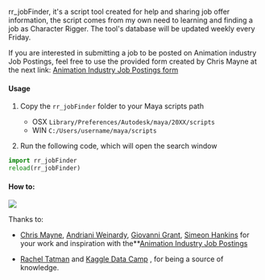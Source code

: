rr_jobFinder, it's a script tool created for help and sharing job offer information, the script comes from my own need to learning and finding a job as Character Rigger. The tool's database will be updated weekly every Friday.

If you are interested in submitting a job to be posted on Animation industry Job Postings, feel free to use the provided form created by Chris Mayne at the next link: [Animation Industry Job Postings form](http://bit.ly/cgjobsposting)



#### Usage

1. Copy the `rr_jobFinder` folder to your Maya scripts path
    -  OSX `Library/Preferences/Autodesk/maya/20XX/scripts`
    -  WIN `C:/Users/username/maya/scripts`

2. Run the following code, which will open the search window

```python
import rr_jobFinder
reload(rr_jobFinder)
```



#### How to:
![](https://raw.githubusercontent.com/romeroRigger/rr_tools/master/docs/rr_jobFinder_tut.gif)




Thanks to:

-  <a href="https://www.linkedin.com/in/chrismayneanimation/" target="_blank">Chris Mayne</a>, <a href="https://www.linkedin.com/in/andrianiweinardy/" target="_blank">Andriani Weinardy</a>, <a href="https://www.linkedin.com/in/giovanni-grant/" target="_blank">Giovanni Grant</a>, <a href="https://www.linkedin.com/in/eondesign/" target="_blank">Simeon Hankins</a>  for your work and inspiration with the**<a href="http://bit.ly/animationIndustryJobPostings" target="_blank">Animation Industry Job Postings</a>


-  <a href="http://www.rachaeltatman.com/" target="_blank">Rachel Tatman</a> and <a href="https://www.datacamp.com/" target="_blank">Kaggle Data Camp</a>  , for being a source of knowledge.